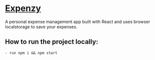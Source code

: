 # [Expenzy](https://expenzy.netlify.app/)

A personal expense management app built with React and uses browser localstorage to save your expenses.



## How to run the project locally:
    - run npm i && npm start
